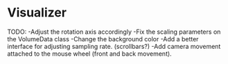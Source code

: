 Visualizer
==========

TODO:
-Adjust the rotation axis accordingly
-Fix the scaling parameters on the VolumeData class
-Change the background color
-Add a better interface for adjusting sampling rate. (scrollbars?)
-Add camera movement attached to the mouse wheel (front and back movement).
